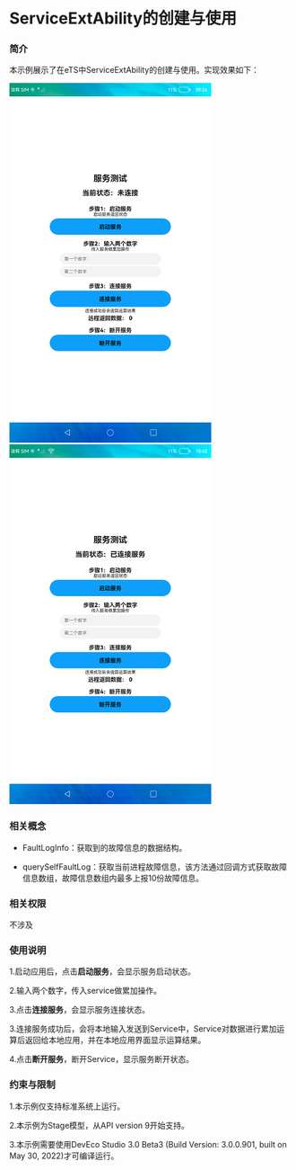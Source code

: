 #  ServiceExtAbility的创建与使用

### 简介

本示例展示了在eTS中ServiceExtAbility的创建与使用。实现效果如下：

![](screenshots/device/first.png)
![](screenshots/device/second.png)

### 相关概念

-  FaultLogInfo：获取到的故障信息的数据结构。

-  querySelfFaultLog：获取当前进程故障信息，该方法通过回调方式获取故障信息数组，故障信息数组内最多上报10份故障信息。

### 相关权限

不涉及

### 使用说明

1.启动应用后，点击**启动服务**，会显示服务启动状态。

2.输入两个数字，传入service做累加操作。

3.点击**连接服务**，会显示服务连接状态。

3.连接服务成功后，会将本地输入发送到Service中，Service对数据进行累加运算后返回给本地应用，并在本地应用界面显示运算结果。

4.点击**断开服务**，断开Service，显示服务断开状态。

### 约束与限制

1.本示例仅支持标准系统上运行。

2.本示例为Stage模型，从API version 9开始支持。

3.本示例需要使用DevEco Studio 3.0 Beta3 (Build Version: 3.0.0.901, built on May 30, 2022)才可编译运行。
